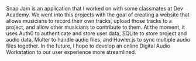Snap Jam is an application that I worked on with some classmates at Dev Academy. We went into this projects with the goal of creating a website that allows musicians to record their own tracks, upload those tracks to a project, and allow other musicians to contribute to them. At the moment, it uses Auth0 to authenticate and store user data, SQLite to store project and audio data, Multer to handle audio files, and Howler.js to sync multiple audio files together. In the future, I hope to develop an online Digital Audio Workstation to our user experience more streamlined.
